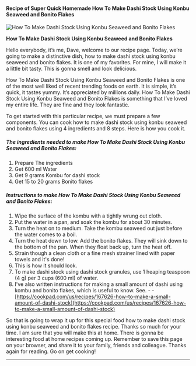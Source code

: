            

#### Recipe of Super Quick Homemade How To Make Dashi Stock Using Konbu Seaweed and Bonito Flakes

![How To Make Dashi Stock Using Konbu Seaweed and Bonito Flakes](https://img-global.cpcdn.com/recipes/5933703514554368/751x532cq70/how-to-make-dashi-stock-using-konbu-seaweed-and-bonito-flakes-recipe-main-photo.jpg)

**How To Make Dashi Stock Using Konbu Seaweed and Bonito Flakes**

Hello everybody, it’s me, Dave, welcome to our recipe page. Today, we’re going to make a distinctive dish, how to make dashi stock using konbu seaweed and bonito flakes. It is one of my favorites. For mine, I will make it a little bit tasty. This is gonna smell and look delicious.

How To Make Dashi Stock Using Konbu Seaweed and Bonito Flakes is one of the most well liked of recent trending foods on earth. It is simple, it’s quick, it tastes yummy. It’s appreciated by millions daily. How To Make Dashi Stock Using Konbu Seaweed and Bonito Flakes is something that I’ve loved my entire life. They are fine and they look fantastic.

To get started with this particular recipe, we must prepare a few components. You can cook how to make dashi stock using konbu seaweed and bonito flakes using 4 ingredients and 8 steps. Here is how you cook it.

##### The ingredients needed to make How To Make Dashi Stock Using Konbu Seaweed and Bonito Flakes:

1.  Prepare The ingredients
2.  Get 600 ml Water
3.  Get 9 grams Kombu for dashi stock
4.  Get 15 to 20 grams Bonito flakes

##### Instructions to make How To Make Dashi Stock Using Konbu Seaweed and Bonito Flakes:

1.  Wipe the surface of the kombu with a tightly wrung out cloth.
2.  Put the water in a pan, and soak the kombu for about 30 minutes.
3.  Turn the heat on to medium. Take the kombu seaweed out just before the water comes to a boil.
4.  Turn the heat down to low. Add the bonito flakes. They will sink down to the bottom of the pan. When they float back up, turn the heat off.
5.  Strain though a clean cloth or a fine mesh strainer lined with paper towels and it's done!
6.  This is how it should look.
7.  To make dashi stock using dashi stock granules, use 1 heaping teaspoon (4 g) per 3 cups (600 ml) of water.
8.  I've also written instructions for making a small amount of dashi using kombu and bonito flakes, which is useful to know. See. - - [https://cookpad.com/us/recipes/167626-how-to-make-a-small-amount-of-dashi-stock](https://cookpad.com/us/recipes/167626-how-to-make-a-small-amount-of-dashi-stock)

So that is going to wrap it up for this special food how to make dashi stock using konbu seaweed and bonito flakes recipe. Thanks so much for your time. I am sure that you will make this at home. There is gonna be interesting food at home recipes coming up. Remember to save this page on your browser, and share it to your family, friends and colleague. Thanks again for reading. Go on get cooking!

* * *